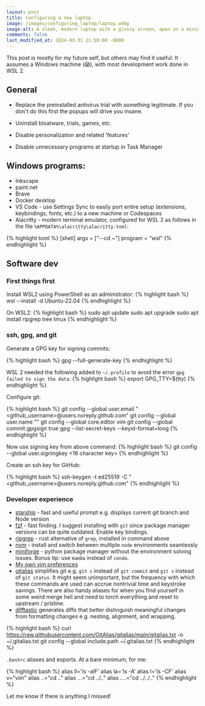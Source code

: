 ```yaml
---
layout: post
title: Configuring a new laptop
image: /images/configuring_laptop/laptop.webp
image-alt: A sleek, modern laptop with a glossy screen, open on a minimalist desk. The desk is wooden, clean, and there's a small potted plant to the side. Soft, ambient lighting creates a cozy atmosphere. The laptop screen displays a vibrant wallpaper with abstract geometric shapes in blue and green hues. The scene suggests innovation, productivity, and modern technology. The background is softly blurred, emphasizing the laptop and the work environment.
comments: false
last_modified_at: 2024-03-31 21:58:00 -0800
---
```


This post is mostly for my future self, but others may find it useful. It assumes a Windows machine (😱), with most development work done in WSL 2.

## General

- Replace the preinstalled antivirus trial with something legitimate. If you don't do this first the popups will drive you insane.

- Uninstall bloatware, trials, games, etc.

- Disable personalization and related 'features'

- Disable unnecessary programs at startup in Task Manager

## Windows programs:

- Inkscape
- paint.net
- Brave
- Docker desktop
- VS Code - use Settings Sync to easily port entire setup (extensions, keybindings, fonts, etc.) to a new machine or Codespaces
- Alacritty - modern terminal emulator, configured for WSL 2 as follows in the file `%APPDATA%\alacritty\alacritty.toml`:

{% highlight  toml %}
[shell]
args = ["--cd ~"]
program = "wsl"
{% endhighlight %}

## Software dev

### First things first

Install WSL2 using PowerShell as an administrator:
{% highlight  bash %}
wsl --install -d Ubuntu-22.04
{% endhighlight %}

On WSL2:
{% highlight  bash %}
sudo apt update
sudo apt upgrade
sudo apt install ripgrep tree tmux
{% endhighlight %}

### ssh, gpg, and git

Generate a GPG key for signing commits:

{% highlight  bash %}
gpg --full-generate-key
{% endhighlight %}

WSL 2 needed the following added to `~/.profile` to avoid the error `gpg failed to sign the data`:
{% highlight  bash %}
export GPG_TTY=$(tty)
{% endhighlight %}

Configure git:

{% highlight  bash %}
git config --global user.email "<github_username>@users.noreply.github.com"
git config --global user.name "<name>"
git config --global core.editor vim
git config --global commit.gpgsign true
gpg --list-secret-keys --keyid-format=long
{% endhighlight %}

Now use signing key from above command:
{% highlight  bash %}
git config --global user.signingkey <16 character key>
{% endhighlight %}

Create an ssh key for GitHub:

{% highlight  bash %}
ssh-keygen -t ed25519 -C "<github_username>@users.noreply.github.com"
{% endhighlight %}

### Developer experience

- [starship](https://starship.rs/) - fast and useful prompt e.g. displays current git branch and Node version
- [fzf](https://github.com/junegunn/fzf) - fast finding. I suggest installing with `git` since package manager versions can be quite outdated. Enable key bindings.
- [ripgrep](https://github.com/BurntSushi/ripgrep) - rust alternative of `grep`, installed in command above
- [nvm](https://github.com/nvm-sh/nvm) - install and switch between multiple `node` environments seamlessly
- [miniforge](https://github.com/conda-forge/miniforge) - python package manager without the environment solving issues. Bonus tip: use `mamba` instead of `conda`.
- [My own vim preferences](https://github.com/dcroote/vimrc)
- [gitalias](https://github.com/GitAlias/gitalias) simplifies git e.g. `git c` instead of `git commit` and `git s` instead of `git status`. It might seem unimportant, but the frequency with which these commands are used can accrue nontrivial time and keystroke savings. There are also handy aliases for when you find yourself in some weird merge hell and need to torch everything and reset to upstream / pristine.
- [difftastic](https://github.com/Wilfred/difftastic) generates diffs that better distinguish meaningful changes from formatting changes e.g. nesting, alignment, and wrapping.

{% highlight  bash %}
curl https://raw.githubusercontent.com/GitAlias/gitalias/main/gitalias.txt -o ~/.gitalias.txt
git config --global include.path ~/.gitalias.txt
{% endhighlight %}

`.bashrc` aliases and exports. At a bare minimum, for me:

{% highlight  bash %}
alias ll='ls -alF'
alias la='ls -A'
alias l='ls -CF'
alias v="vim"
alias ..="cd .."
alias ...="cd ../.."
alias ....="cd ../../.."
{% endhighlight %}

Let me know if there is anything I missed!
